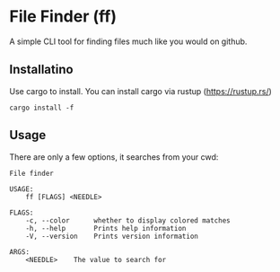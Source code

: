 # File Finder (ff)

A simple CLI tool for finding files much like you would on github.

## Installatino

Use cargo to install. You can install cargo via rustup (https://rustup.rs/)

```
cargo install -f
```

## Usage

There are only a few options, it searches from your cwd:

```
File finder

USAGE:
    ff [FLAGS] <NEEDLE>

FLAGS:
    -c, --color      whether to display colored matches
    -h, --help       Prints help information
    -V, --version    Prints version information

ARGS:
    <NEEDLE>    The value to search for
```
